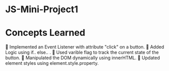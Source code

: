 # JS-Mini-Project1
# Concepts Learned

📝 Implemented an Event Listener with attribute "click" on a button.
📝 Added Logic using if.. else.. .
📝 Used varible flag to track the current state of the button.
📝 Manipulated the DOM dynamically using innerHTML.
📝 Updated element styles using element.style.property. 
